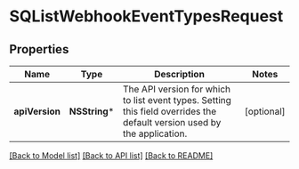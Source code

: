 # SQListWebhookEventTypesRequest

## Properties
Name | Type | Description | Notes
------------ | ------------- | ------------- | -------------
**apiVersion** | **NSString*** | The API version for which to list event types. Setting this field overrides the default version used by the application. | [optional] 

[[Back to Model list]](../README.md#documentation-for-models) [[Back to API list]](../README.md#documentation-for-api-endpoints) [[Back to README]](../README.md)


